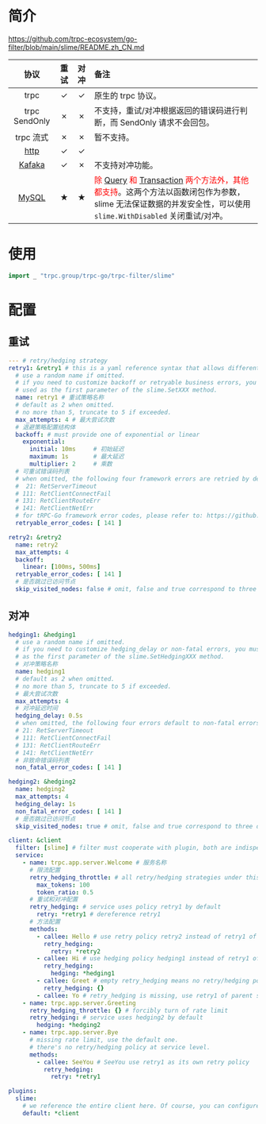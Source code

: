 # 简介
https://github.com/trpc-ecosystem/go-filter/blob/main/slime/README.zh_CN.md

| 协议 | 重试 | 对冲 | 备注 |
|:-:|:-:|:-:|:-|
|trpc|✓|✓| 原生的 trpc 协议。 |
|trpc SendOnly|✗|✗| 不支持，重试/对冲根据返回的错误码进行判断，而 SendOnly 请求不会回包。 |
|trpc 流式|✗|✗| 暂不支持。 |
|[http](https://github.com/trpc-group/trpc-go/tree/main/http)|✓|✓||
|[Kafaka](https://github.com/trpc-ecosystem/go-database/tree/main/kafka)|✓|✗| 不支持对冲功能。 |
|[MySQL](https://github.com/trpc-ecosystem/go-database/tree/main/mysql)|★|★| <span style="color:red">除 [Query](https://github.com/trpc-ecosystem/go-database/blob/6f75e87fecfc5411e54d93fd1aad5e7afa9a0fcf/mysql/client.go#L40) 和 [Transaction](https://github.com/trpc-ecosystem/go-database/blob/6f75e87fecfc5411e54d93fd1aad5e7afa9a0fcf/mysql/client.go#L42) 两个方法外，其他都支持</span>。这两个方法以函数闭包作为参数，slime 无法保证数据的并发安全性，可以使用 `slime.WithDisabled` 关闭重试/对冲。 |

# 使用
```go
import _ "trpc.group/trpc-go/trpc-filter/slime"
```

# 配置
## 重试
```yaml
--- # retry/hedging strategy
retry1: &retry1 # this is a yaml reference syntax that allows different services to use the same retry strategy
  # use a random name if omitted.
  # if you need to customize backoff or retryable business errors, you must explicitly provide a name, which will be
  # used as the first parameter of the slime.SetXXX method.
  name: retry1 # 重试策略名称
  # default as 2 when omitted.
  # no more than 5, truncate to 5 if exceeded.
  max_attempts: 4 # 最大尝试次数
  # 退避策略配置结构体
  backoff: # must provide one of exponential or linear
    exponential:
      initial: 10ms     # 初始延迟
      maximum: 1s       # 最大延迟
      multiplier: 2     # 乘数
  # 可重试错误码列表
  # when omitted, the following four framework errors are retried by default:
  #  21: RetServerTimeout
  # 111: RetClientConnectFail
  # 131: RetClientRouteErr
  # 141: RetClientNetErr
  # for tRPC-Go framework error codes, please refer to: https://github.com/trpc-group/trpc-go/tree/main/errs
  retryable_error_codes: [ 141 ]

retry2: &retry2
  name: retry2
  max_attempts: 4
  backoff:
    linear: [100ms, 500ms]
  retryable_error_codes: [ 141 ]
  # 是否跳过已访问节点
  skip_visited_nodes: false # omit, false and true correspond to three different cases
```

## 对冲
```yaml
hedging1: &hedging1
  # use a random name if omitted.
  # if you need to customize hedging_delay or non-fatal errors, you must explicitly provide a name, which will be used
  # as the first parameter of the slime.SetHedgingXXX method.
  # 对冲策略名称
  name: hedging1
  # default as 2 when omitted.
  # no more than 5, truncate to 5 if exceeded.
  # 最大尝试次数
  max_attempts: 4
  # 对冲延迟时间
  hedging_delay: 0.5s
  # when omitted, the following four errors default to non-fatal errors:
  # 21: RetServerTimeout
  # 111: RetClientConnectFail
  # 131: RetClientRouteErr
  # 141: RetClientNetErr
  # 非致命错误码列表
  non_fatal_error_codes: [ 141 ]

hedging2: &hedging2
  name: hedging2
  max_attempts: 4
  hedging_delay: 1s
  non_fatal_error_codes: [ 141 ]
  # 是否跳过已访问节点
  skip_visited_nodes: true # omit, false and true correspond to three different cases.
```

```yaml
client: &client
  filter: [slime] # filter must cooperate with plugin, both are indispensable
  service:
    - name: trpc.app.server.Welcome # 服务名称
      # 限流配置
      retry_hedging_throttle: # all retry/hedging strategies under this service will be bound to this rate limit
        max_tokens: 100
        token_ratio: 0.5
      # 重试和对冲配置
      retry_hedging: # service uses policy retry1 by default
        retry: *retry1 # dereference retry1
      # 方法配置
      methods:
        - callee: Hello # use retry policy retry2 instead of retry1 of parent service
          retry_hedging:
            retry: *retry2
        - callee: Hi # use hedging policy hedging1 instead of retry1 of parent service
          retry_hedging:
            hedging: *hedging1
        - callee: Greet # empty retry_hedging means no retry/hedging policy
          retry_hedging: {}
        - callee: Yo # retry_hedging is missing, use retry1 of parent service by default
    - name: trpc.app.server.Greeting
      retry_hedging_throttle: {} # forcibly turn of rate limit
      retry_hedging: # service uses hedging2 by default
        hedging: *hedging2
    - name: trpc.app.server.Bye
      # missing rate limit, use the default one.
      # there's no retry/hedging policy at service level.
      methods:
        - callee: SeeYou # SeeYou use retry1 as its own retry policy
          retry_hedging:
            retry: *retry1
```

```yaml
plugins:
  slime:
    # we reference the entire client here. Of course, you can configure client.service separately under default.
    default: *client
```
